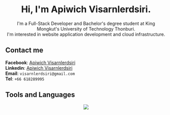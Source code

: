 <h1 align="center">Hi, I'm Apiwich Visarnlerdsiri.</h1>
<p align="center">I'm a Full-Stack Developer and Bachelor's degree student at King Mongkut's University of Technology Thonburi.<br> I'm interested in website application development and cloud infrastructure.</p>

<h2>Contact me</h2>

<span>**Facebook**: [Apiwich Visarnlerdsiri](https://www.facebook.com/apiwich.visarnlerdsiri.5)</span><br>
<span>**Linkedin**: [Apiwich Visarnlerdsiri](https://www.linkedin.com/in/apiwich-visarnlerdsiri-789aba167)</span><br>
<span>**Email**: `visarnlerdsiri@gmail.com`</span><br>
<span>**Tel**: `+66 618289995`</span><be>

<h2>Tools and Languages</h2>

<p align="center">
  <a href="https://skillicons.dev">
    <img src="https://skillicons.dev/icons?i=html,css,js,ts,nodejs,php,python,git,github,gitlab,jquery,express,nuxt,next,nest,vue,react,swift,bootstrap,tailwind,prisma,mysql,mongodb,bun,fastapi,powershell,postman,nginx,cloudflare,kubernetes,docker,figma&perline=10" />
  </a>
</p>

